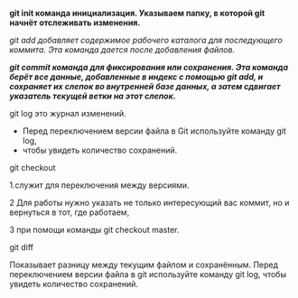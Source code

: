 
**git init команда инициализация. Указываем папку, в которой git начнёт отслеживать изменения.**

_git add   добавляет содержимое рабочего каталога  для последующего коммита. Эта команда дается после добавления файлов._

***git commit  команда для фиксирования или сохранения. Эта команда берёт все данные, добавленные в индекс с помощью git add, и сохраняет их
слепок во внутренней базе данных, а затем сдвигает указатель текущей ветки на этот слепок.***

git log это журнал изменений.
* Перед переключением версии файла в Git 
используйте команду git log,
* чтобы увидеть 
количество сохранений.

git checkout  

1.служит для переключения между версиями.

2 Для работы нужно указать не только 
интересующий вас коммит, но и вернуться 
в тот, где работаем,

3 при помощи команды 
git checkout master.

 git diff 
 
Показывает разницу между текущим файлом 
и сохранённым. Перед переключением версии файла в git  используйте команду git log, чтобы увидеть 
количество сохранений.




